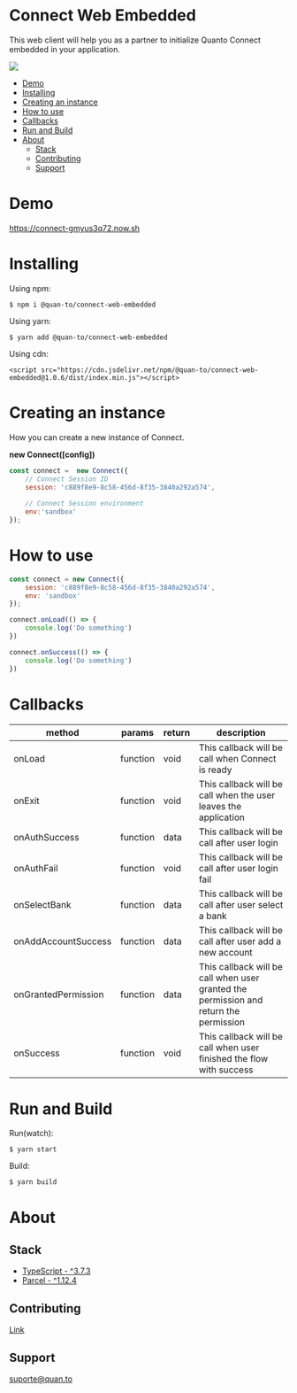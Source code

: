 # Connect Web Embedded

This web client will help you as a partner to initialize Quanto Connect embedded in your application.

[![](https://data.jsdelivr.com/v1/package/npm/@quan-to/connect-web-embedded/badge)](https://www.jsdelivr.com/package/npm/@quan-to/connect-web-embedded)

* [Demo](#demo)
* [Installing](#installing)
* [Creating an instance](#creating-an-instance)
* [How to use](#how-to-use)
* [Callbacks](#callbacks)
* [Run and Build](#run-and-build)
* [About](#about)
    * [Stack](#stack)
    * [Contributing](#contributing)
    * [Support](#support)

# Demo

https://connect-gmyus3q72.now.sh

# Installing

Using npm:

```
$ npm i @quan-to/connect-web-embedded
```

Using yarn:

```
$ yarn add @quan-to/connect-web-embedded
```

Using cdn:

```
<script src="https://cdn.jsdelivr.net/npm/@quan-to/connect-web-embedded@1.0.6/dist/index.min.js"></script>
```

# Creating an instance

How you can create a new instance of Connect.

**new Connect([config])**

```javascript
const connect =  new Connect({    
    // Connect Session ID
    session: 'c889f8e9-8c58-456d-8f35-3840a292a574',
    
    // Connect Session environment
    env:'sandbox' 
});
```

# How to use

```javascript
const connect = new Connect({
    session: 'c889f8e9-8c58-456d-8f35-3840a292a574',
    env: 'sandbox'
});

connect.onLoad(() => {
    console.log('Do something')
})

connect.onSuccess(() => {
    console.log('Do something')
})
```

# Callbacks

method | params | return | description
-------|--------|--------|------------
onLoad | function | void | This callback will be call when Connect is ready
onExit | function | void | This callback will be call when the user leaves the application
onAuthSuccess | function | data | This callback will be call after user login 
onAuthFail | function | void | This callback will be call after user login fail
onSelectBank | function | data | This callback will be call after user select a bank
onAddAccountSuccess | function | data | This callback will be call after user add a new account
onGrantedPermission | function | data | This callback will be call when user granted the permission and return the permission
onSuccess | function | void | This callback will be call when user finished the flow with success

# Run and Build

Run(watch):

```
$ yarn start
```

Build:

```
$ yarn build
```

# About

## Stack

* [TypeScript - ^3.7.3](https://www.typescriptlang.org/)
* [Parcel - ^1.12.4](https://parceljs.org/)

## Contributing

[Link](https://github.com/quan-to/connect-web-embedded/blob/master/CONTRIBUTING.md)

## Support

[suporte@quan.to](mailto:suporte@quan.to)

